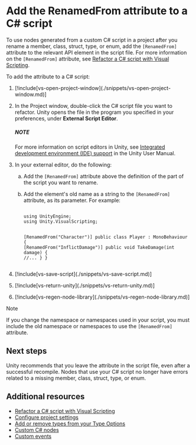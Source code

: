 # Add the RenamedFrom attribute to a C# script

To use nodes generated from a custom C# script in a project after you rename a member, class, struct, type, or enum, add the `[RenamedFrom]` attribute to the relevant API element in the script file. For more information on the `[RenamedFrom]` attribute, see [Refactor a C# script with Visual Scripting](vs-refactoring.md).

To add the attribute to a C# script:

<ol>
<li><p>[!include[vs-open-project-window](./snippets/vs-open-project-window.md)]</p></li>
<li><p>In the Project window, double-click the C# script file you want to refactor. Unity opens the file in the program you specified in your preferences, under <strong>External Script Editor</strong>.</p>
<div class="NOTE"><h5>NOTE</h5><p>For more information on script editors in Unity, see <a href="https://docs.unity3d.com/Manual/ScriptingToolsIDEs.html">Integrated development environment (IDE) support</a> in the Unity User Manual.</p></div>
</li>
<li><p>In your external editor, do the following:</p>
<ol type="a">
<li><p>Add the <code>[RenamedFrom]</code> attribute above the definition of the part of the script you want to rename.</p></li>
<li><p>Add the element's old name as a string to the <code>[RenamedFrom]</code> attribute, as its parameter. For example:</p></li>
<pre><code class="lang-C#">
using UnityEngine; 
using Unity.VisualScripting; 

[RenamedFrom(&quot;Character&quot;)]
public class Player : MonoBehaviour
{
    [RenamedFrom(&quot;InflictDamage&quot;)]
    public void TakeDamage(int damage)
    {
        //...
    }
}
</code></pre>
</ol></li>
<li><p>[!include[vs-save-script](./snippets/vs-save-script.md)]</p></li>
<li><p>[!include[vs-return-unity](./snippets/vs-return-unity.md)]</p></li>
<li><p>[!include[vs-regen-node-library](./snippets/vs-regen-node-library.md)]</p></li>
</ol>

> [!NOTE]
> If you change the namespace or namespaces used in your script, you must include the old namespace or namespaces to use the `[RenamedFrom]` attribute. 

## Next steps

Unity recommends that you leave the attribute in the script file, even after a successful recompile. Nodes that use your C# script no longer have errors related to a missing member, class, struct, type, or enum.

## Additional resources

- [Refactor a C# script with Visual Scripting](vs-refactor-add-attribute.md)
- [Configure project settings](vs-configuration.md)
- [Add or remove types from your Type Options](vs-add-remove-type-options.md)
- [Custom C# nodes](vs-create-custom-node.md)
- [Custom events](vs-custom-events.md)